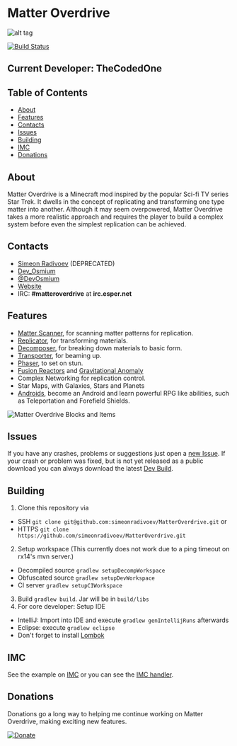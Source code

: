 # Matter Overdrive

![alt tag](https://raw.githubusercontent.com/simeonradivoev/MatterOverdrive/master/MatterOverdriveLogo.png)
<!--
<h2 align="center">
<a href='https://mo.simeonradivoev.com/'>Website</a> | 
<a href='https://mo.simeonradivoev.com/category/gettingstarted/'>Getting Started</a> |
<a href='https://mo.simeonradivoev.com/category/faq/'>FAQ</a> | 
<a href='https://mo.simeonradivoev.com/download_category/downloads/'>Downloads</a> | 
<a href='https://mo.simeonradivoev.com/builds/'>Dev Builds</a>
</h2>
-->

[![Build Status](https://travis-ci.org/simeonradivoev/MatterOverdrive.svg?branch=1.8.9)](https://travis-ci.org/simeonradivoev/MatterOverdrive)

## Current Developer: TheCodedOne

## Table of Contents
* [About](#about)
* [Features](#features)
* [Contacts](#contacts)
* [Issues](#issues)
* [Building](#building)
* [IMC](#imc)
* [Donations](#donations)

## About
Matter Overdrive is a Minecraft mod inspired by the popular Sci-fi TV series Star Trek. It dwells in the concept of replicating and transforming one type matter into another.
Although it may seem overpowered, Matter Overdrive takes a more realistic approach and requires the player to build a complex system before even the simplest replication can be achieved.

## Contacts
* [Simeon Radivoev](simeonradivoev@gmail.com) (DEPRECATED)
* [Dev_Osmium](mailto:devosmium@gmail.com)
* [@DevOsmium](https://twitter.com/DevOsmium)
* [Website](http://devosmium.ddns.net/matteroverdrive/matteroverdrive.html)
* IRC: **#matteroverdrive** at **irc.esper.net**

## Features
* [Matter Scanner](https://mo.simeonradivoev.com/items/matter_scanner/), for scanning matter patterns for replication.
* [Replicator](https://mo.simeonradivoev.com/items/replicator/), for transforming materials.
* [Decomposer](https://mo.simeonradivoev.com/items/decomposer/), for breaking down materials to basic form.
* [Transporter](https://mo.simeonradivoev.com/items/transporter/), for beaming up.
* [Phaser](https://mo.simeonradivoev.com/items/phaser/), to set on stun.
* [Fusion Reactors](https://mo.simeonradivoev.com/fusion-reactor/) and [Gravitational Anomaly](https://mo.simeonradivoev.com/items/gravitational_anomaly/)
* Complex Networking for replication control.
* Star Maps, with Galaxies, Stars and Planets
* [Androids](https://mo.simeonradivoev.com/android-guide/), become an Android and learn powerful RPG like abilities, such as Teleportation and Forefield Shields.


![Matter Overdrive Blocks and Items](https://media-elerium.cursecdn.com/attachments/210/237/main_screenshot.png)

## Issues
If you have any crashes, problems or suggestions just open a [new Issue](https://github.com/simeonradivoev/MatterOverdrive/issues/new).
If your crash or problem was fixed, but is not yet released as a public download you can always download the latest [Dev Build](https://mo.simeonradivoev.com/builds/).

## Building
1. Clone this repository via 
  - SSH `git clone git@github.com:simeonradivoev/MatterOverdrive.git` or 
  - HTTPS `git clone https://github.com/simeonradivoev/MatterOverdrive.git`
2. Setup workspace (This currently does not work due to a ping timeout on rx14's mvn server.)
  - Decompiled source `gradlew setupDecompWorkspace`
  - Obfuscated source `gradlew setupDevWorkspace`
  - CI server `gradlew setupCIWorkspace`
3. Build `gradlew build`. Jar will be in `build/libs`
4. For core developer: Setup IDE
  - IntelliJ: Import into IDE and execute `gradlew genIntellijRuns` afterwards
  - Eclipse: execute `gradlew eclipse`
  - Don't forget to install [Lombok](https://projectlombok.org)
  
## IMC
See the example on [IMC](https://github.com/simeonradivoev/MatterOverdrive/blob/master/src/main/java/matteroverdrive/api/IMC.java) or you can see the [IMC handler](https://github.com/simeonradivoev/MatterOverdrive/blob/master/src/main/java/matteroverdrive/imc/MOIMCHandler.java).

## Donations
Donations go a long way to helping me continue working on Matter Overdrive, making exciting new features.

[![Donate](https://www.paypalobjects.com/webstatic/en_US/i/btn/png/btn_donate_92x26.png)](https://www.paypal.com/cgi-bin/webscr?cmd=_s-xclick&hosted_button_id=KGKJSVXZQXWXS)
